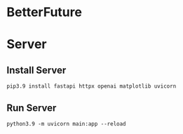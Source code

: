 # BetterFuture


# Server

## Install Server

```
pip3.9 install fastapi httpx openai matplotlib uvicorn
```

## Run Server

```
python3.9 -m uvicorn main:app --reload
```
